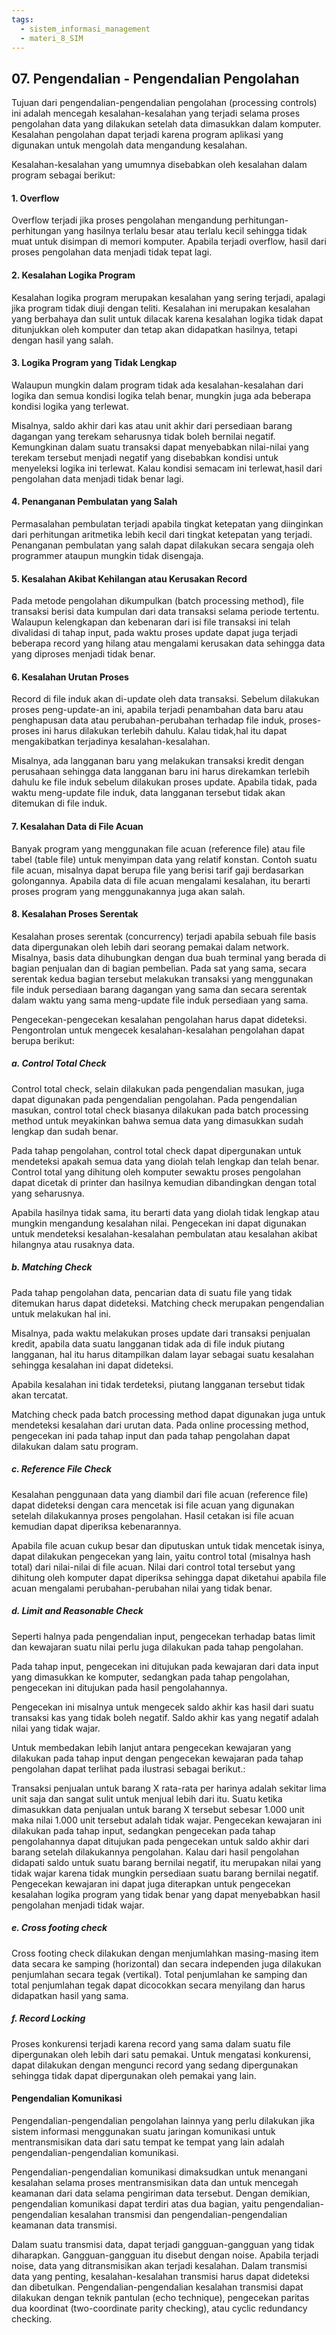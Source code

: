 ```yaml
---
tags:
  - sistem_informasi_management
  - materi_8_SIM
---
```

## 07. Pengendalian - Pengendalian Pengolahan

Tujuan dari pengendalian-pengendalian pengolahan (processing controls) ini adalah mencegah kesalahan-kesalahan yang terjadi selama proses pengolahan data yang dilakukan setelah data dimasukkan dalam komputer. Kesalahan pengolahan dapat terjadi karena program aplikasi yang digunakan untuk mengolah data mengandung kesalahan.

Kesalahan-kesalahan yang umumnya disebabkan oleh kesalahan dalam program sebagai berikut:

#### 1. Overflow

Overflow terjadi jika proses pengolahan mengandung perhitungan-perhitungan yang hasilnya terlalu besar atau terlalu kecil sehingga tidak muat untuk disimpan di memori komputer. Apabila terjadi overflow, hasil dari proses pengolahan data menjadi tidak tepat lagi.

#### 2. Kesalahan Logika Program

Kesalahan logika program merupakan kesalahan yang sering terjadi, apalagi jika program tidak diuji dengan teliti. Kesalahan ini merupakan kesalahan yang berbahaya dan sulit untuk dilacak karena kesalahan logika tidak dapat ditunjukkan oleh komputer dan tetap akan didapatkan hasilnya, tetapi dengan hasil yang salah.

#### 3. Logika Program yang Tidak Lengkap

Walaupun mungkin dalam program tidak ada kesalahan-kesalahan dari logika dan semua kondisi logika telah benar, mungkin juga ada beberapa kondisi logika yang terlewat. 

Misalnya, saldo akhir dari kas atau unit akhir dari persediaan barang dagangan yang terekam seharusnya tidak boleh bernilai negatif. Kemungkinan dalam suatu transaksi dapat menyebabkan nilai-nilai yang terekam tersebut menjadi negatif yang disebabkan kondisi untuk menyeleksi logika ini terlewat. Kalau kondisi semacam ini terlewat,hasil dari pengolahan data menjadi tidak benar lagi.

#### 4. Penanganan Pembulatan yang Salah

Permasalahan pembulatan terjadi apabila tingkat ketepatan yang diinginkan dari perhitungan aritmetika lebih kecil dari tingkat ketepatan yang terjadi. Penanganan pembulatan yang salah dapat dilakukan secara sengaja oleh programmer ataupun mungkin tidak disengaja.

#### 5. Kesalahan Akibat Kehilangan atau Kerusakan Record

Pada metode pengolahan dikumpulkan (batch processing method), file transaksi berisi data kumpulan dari data transaksi selama periode tertentu. Walaupun kelengkapan dan kebenaran dari isi file transaksi ini telah divalidasi di tahap input, pada waktu proses update dapat juga terjadi beberapa record yang hilang atau mengalami kerusakan data sehingga data yang diproses menjadi tidak benar.

#### 6. Kesalahan Urutan Proses

Record di file induk akan di-update oleh data transaksi. Sebelum dilakukan proses peng-update-an ini, apabila terjadi penambahan data baru atau penghapusan data atau perubahan-perubahan terhadap file induk, proses-proses ini harus dilakukan terlebih dahulu. Kalau tidak,hal itu dapat mengakibatkan terjadinya kesalahan-kesalahan.

Misalnya, ada langganan baru yang melakukan transaksi kredit dengan perusahaan sehingga data langganan baru ini harus direkamkan terlebih dahulu ke file induk sebelum dilakukan proses update. Apabila tidak, pada waktu meng-update file induk, data langganan tersebut tidak akan ditemukan di file induk.

#### 7. Kesalahan Data di File Acuan

Banyak program yang menggunakan file acuan (reference file) atau file tabel (table file) untuk menyimpan data yang relatif konstan. Contoh suatu file acuan, misalnya dapat berupa file yang berisi tarif gaji berdasarkan golongannya. Apabila data di file acuan mengalami kesalahan, itu berarti proses program yang menggunakannya juga akan salah.

#### 8. Kesalahan Proses Serentak

Kesalahan proses serentak (concurrency) terjadi apabila sebuah file basis data dipergunakan oleh lebih dari seorang pemakai dalam network. Misalnya, basis data dihubungkan dengan dua buah terminal yang berada di bagian penjualan dan di bagian pembelian. Pada sat yang sama, secara serentak kedua bagian tersebut melakukan transaksi yang menggunakan file induk persediaan barang dagangan yang sama dan secara serentak dalam waktu yang sama meng-update file induk persediaan yang sama.

Pengecekan-pengecekan kesalahan pengolahan harus dapat dideteksi. Pengontrolan untuk mengecek kesalahan-kesalahan pengolahan dapat berupa berikut:

##### a. Control Total Check

Control total check, selain dilakukan pada pengendalian masukan, juga dapat digunakan pada pengendalian pengolahan. Pada pengendalian masukan, control total check biasanya dilakukan pada batch processing method untuk meyakinkan bahwa semua data yang dimasukkan sudah lengkap dan sudah benar.

Pada tahap pengolahan, control total check dapat dipergunakan untuk mendeteksi apakah semua data yang diolah telah lengkap dan telah benar. Control total yang dihitung oleh komputer sewaktu proses pengolahan dapat dicetak di printer dan hasilnya kemudian dibandingkan dengan total yang seharusnya.

Apabila hasilnya tidak sama, itu berarti data yang diolah tidak lengkap atau mungkin mengandung kesalahan nilai. Pengecekan ini dapat digunakan untuk mendeteksi kesalahan-kesalahan pembulatan atau kesalahan akibat hilangnya atau rusaknya data.

##### b. Matching Check

Pada tahap pengolahan data, pencarian data di suatu file yang tidak ditemukan harus dapat dideteksi. Matching check merupakan pengendalian untuk melakukan hal ini.

Misalnya, pada waktu melakukan proses update dari transaksi penjualan kredit, apabila data suatu langganan tidak ada di file induk piutang langganan, hal itu harus ditampilkan dalam layar sebagai suatu kesalahan sehingga kesalahan ini dapat dideteksi.

Apabila kesalahan ini tidak terdeteksi, piutang langganan tersebut tidak akan tercatat.

Matching check pada batch processing method dapat digunakan juga untuk mendeteksi kesalahan dari urutan data. Pada online processing method, pengecekan ini pada tahap input dan pada tahap pengolahan dapat dilakukan dalam satu program.

##### c. Reference File Check

Kesalahan penggunaan data yang diambil dari file acuan (reference file) dapat dideteksi dengan cara mencetak isi file acuan yang digunakan setelah dilakukannya proses pengolahan. Hasil cetakan isi file acuan kemudian dapat diperiksa kebenarannya.

Apabila file acuan cukup besar dan diputuskan untuk tidak mencetak isinya, dapat dilakukan pengecekan yang lain, yaitu control total (misalnya hash total) dari nilai-nilai di file acuan. Nilai dari control total tersebut yang dihitung oleh komputer dapat diperiksa sehingga dapat diketahui apabila file acuan mengalami perubahan-perubahan nilai yang tidak benar.

##### d. Limit and Reasonable Check

Seperti halnya pada pengendalian input, pengecekan terhadap batas limit dan kewajaran suatu nilai perlu juga dilakukan pada tahap pengolahan.

Pada tahap input, pengecekan ini ditujukan pada kewajaran dari data input yang dimasukkan ke komputer, sedangkan pada tahap pengolahan, pengecekan ini ditujukan pada hasil pengolahannya.

Pengecekan ini misalnya untuk mengecek saldo akhir kas hasil dari suatu transaksi kas yang tidak boleh negatif. Saldo akhir kas yang negatif adalah nilai yang tidak wajar.

Untuk membedakan lebih lanjut antara pengecekan kewajaran yang dilakukan pada tahap input dengan pengecekan kewajaran pada tahap pengolahan dapat terlihat pada ilustrasi sebagai berikut.:

Transaksi penjualan untuk barang X rata-rata per harinya adalah sekitar lima unit saja dan sangat sulit untuk menjual lebih dari itu. Suatu ketika dimasukkan data penjualan untuk barang X tersebut sebesar 1.000 unit maka nilai 1.000 unit tersebut adalah tidak wajar. Pengecekan kewajaran ini dilakukan pada tahap input, sedangkan pengecekan pada tahap pengolahannya dapat ditujukan pada pengecekan untuk saldo akhir dari barang setelah dilakukannya pengolahan. Kalau dari hasil pengolahan didapati saldo untuk suatu barang bernilai negatif, itu merupakan nilai yang tidak wajar karena tidak mungkin persediaan suatu barang bernilai negatif. Pengecekan kewajaran ini dapat juga diterapkan untuk pengecekan kesalahan logika program yang tidak benar yang dapat menyebabkan hasil pengolahan menjadi tidak wajar.

##### e. Cross footing check

Cross footing check dilakukan dengan menjumlahkan masing-masing item data secara ke samping (horizontal) dan secara independen juga dilakukan penjumlahan secara tegak (vertikal). Total penjumlahan ke samping dan total penjumlahan tegak dapat dicocokkan secara menyilang dan harus didapatkan hasil yang sama.

##### f. Record Locking

Proses konkurensi terjadi karena record yang sama dalam suatu file dipergunakan oleh lebih dari satu pemakai. Untuk mengatasi konkurensi, dapat dilakukan dengan mengunci record yang sedang dipergunakan sehingga tidak dapat dipergunakan oleh pemakai yang lain.

#### Pengendalian Komunikasi

Pengendalian-pengendalian pengolahan lainnya yang perlu dilakukan jika sistem informasi menggunakan suatu jaringan komunikasi untuk mentransmisikan data dari satu tempat ke tempat yang lain adalah pengendalian-pengendalian komunikasi.

Pengendalian-pengendalian komunikasi dimaksudkan untuk menangani kesalahan selama proses mentransmisikan data dan untuk mencegah keamanan dari data selama pengiriman data tersebut. Dengan demikian, pengendalian komunikasi dapat terdiri atas dua bagian, yaitu pengendalian-pengendalian kesalahan transmisi dan pengendalian-pengendalian keamanan data transmisi.

Dalam suatu transmisi data, dapat terjadi gangguan-gangguan yang tidak diharapkan. Gangguan-gangguan itu disebut dengan noise. Apabila terjadi noise, data yang ditransmisikan akan terjadi kesalahan. Dalam transmisi data yang penting, kesalahan-kesalahan transmisi harus dapat dideteksi dan dibetulkan. Pengendalian-pengendalian kesalahan transmisi dapat dilakukan dengan teknik pantulan (echo technique), pengecekan paritas dua koordinat (two-coordinate parity checking), atau cyclic redundancy checking.


